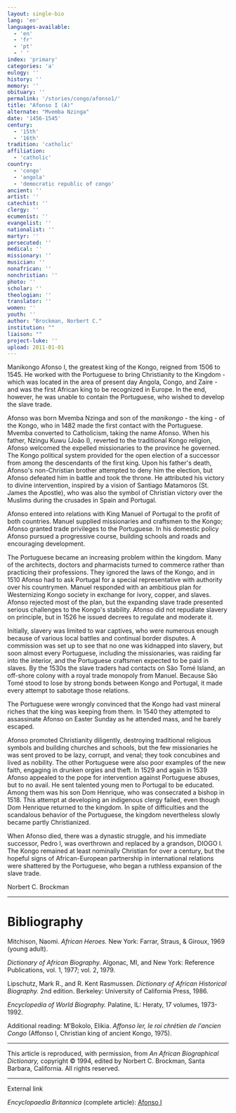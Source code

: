 ```yaml
---
layout: single-bio
lang: 'en'
languages-available:
  - 'en'
  - 'fr'
  - 'pt'
  - ' '
index: 'primary'
categories: 'a'
eulogy: ''
history: ''
memory: ''
obituary: ''
permalink: '/stories/congo/afonso1/'
title: "Afonso I (A)"
alternate: "Mvemba Nzinga"
date: '1456-1545'
century:
  - '15th'
  - '16th'
tradition: 'catholic'
affiliation:
  - 'catholic'
country:
  - 'congo'
  - 'angola'
  - 'democratic republic of congo'
ancient: ''
artist: ''
catechist: ''
clergy: ''
ecumenist: ''
evangelist: ''
nationalist: ''
martyr: ''
persecuted: ''
medical: ''
missionary: ''
musician: ''
nonafrican: ''
nonchristian: ''
photo: ''
scholar: ''
theologian: ''
translator: ''
women: ''
youth: ''
author: "Brockman, Norbert C."
institution: ""
liaison: ""
project-luke: ''
upload: 2011-01-01
---
```




Manikongo Afonso I, the greatest king of the Kongo, reigned from 1506 to 1545.  He worked with the Portuguese to bring Christianity to the Kingdom - which was located in the area of present day Angola, Congo, and Zaire - and was the first African king to be recognized in Europe.  In the end, however, he was unable  to contain the Portuguese, who wished to develop the slave trade.

Afonso was born Mvemba Nzinga and son of the *manikongo* - the king - of the Kongo, who in 1482 made the first contact with the Portuguese.  Mvemba converted to Catholicism, taking the name Afonso.  When his father, Nzingu Kuwu (Jo&atilde;o I), reverted to the traditional Kongo religion, Afonso welcomed the expelled missionaries  to the province he governed.  The Kongo political system provided for the open election of a successor from among the descendants of the first king.  Upon his father's death, Afonso's non-Christian brother attempted to deny him the election, but Afonso defeated him in battle and took the throne.  He attributed his victory to divine intervention, inspired by a vision of Santiago Matamoros (St. James the Apostle), who was also the symbol of Christian victory over the Muslims during the crusades in Spain and Portugal.

Afonso entered into relations with King Manuel of Portugal to the profit of both countries.  Manuel supplied missionaries and craftsmen to the Kongo; Afonso granted trade privileges to the Portuguese.  In his domestic policy Afonso pursued a progressive course, building schools and roads and encouraging development.

The Portuguese became an increasing problem within the kingdom.  Many of the architects, doctors and pharmacists turned to commerce rather than practicing their professions.  They ignored the laws of the Kongo, and in 1510 Afonso had to ask Portugal for a special representative with authority over his countrymen.  Manuel responded with an ambitious plan for Westernizing Kongo society in exchange for ivory, copper, and slaves.  Afonso rejected most of the plan, but the expanding slave trade presented serious challenges to the Kongo's stability.  Afonso did not repudiate slavery on principle, but in 1526 he issued decrees to regulate and moderate it.

Initially, slavery was limited to war captives, who were numerous enough because of various local battles and continual border disputes.  A commission was set up to see that no one was kidnapped into slavery, but soon almost every Portuguese, including the missionaries, was raiding far into the interior, and the Portuguese craftsmen expected to be paid in slaves.  By the 1530s the slave traders had contacts on S&atilde;o Tom&eacute; Island, an off-shore colony with a royal trade monopoly from Manuel.  Because S&atilde;o Tom&eacute; stood  to lose by strong bonds between Kongo and Portugal, it made every attempt to sabotage those relations.

The Portuguese were wrongly convinced that the Kongo had vast mineral riches that the king was keeping from them.  In 1540 they attempted to assassinate Afonso on Easter Sunday as he attended mass, and he barely escaped.

Afonso promoted Christianity diligently, destroying traditional religious symbols and building churches and schools, but the few missionaries he was sent proved to be lazy, corrupt, and venal; they took concubines and lived as nobility.  The other Portuguese were also poor examples of the new faith, engaging in drunken orgies and theft.  In 1529 and again in 1539 Afonso appealed  to the pope for intervention against Portuguese abuses, but to no avail.  He sent talented young men to Portugal to be educated.  Among them was his son Dom Henrique, who was consecrated a bishop in 1518.  This attempt at developing an indigenous clergy failed, even though Dom Henrique returned to the kingdom.  In spite of difficulties and the scandalous behavior of the Portuguese, the kingdom nevertheless slowly became partly Christianized.

When Afonso died, there was a dynastic struggle, and his immediate successor, Pedro I, was overthrown and replaced by a grandson, DIOGO I.  The Kongo remained at least nominally Christian for over a century, but the hopeful signs of African-European partnership in international relations were shattered by the Portuguese, who began a ruthless expansion of the slave trade.

Norbert C. Brockman

---

# Bibliography

Mitchison, Naomi.  *African Heroes.*  New York: Farrar, Straus, & Giroux, 1969 (young adult).

*Dictionary of African Biography.*  Algonac, MI, and New York: Reference Publications, vol. 1, 1977; vol. 2, 1979.

Lipschutz, Mark R., and R. Kent Rasmussen.  *Dictionary of African Historical Biography.*  2nd edition.  Berkeley: University of California Press, 1986.

*Encyclopedia of World Biography.*  Palatine, IL: Heraty, 17 volumes, 1973-1992.

Additional reading:
M'Bokolo, Elikia.  *Affonso Ier, le roi chr&eacute;tien de l'ancien Congo* (Affonso I, Christian king of ancient Kongo, 1975).

---

This article is reproduced, with permission, from *An African Biographical Dictionary,* copyright &copy; 1994, edited by Norbert C. Brockman, Santa Barbara, California. All rights reserved.

---

External link

*Encyclopaedia Britannica*  (complete article):   [ Afonso I](http://www.britannica.com/eb/article-9003926/Afonso-I)
